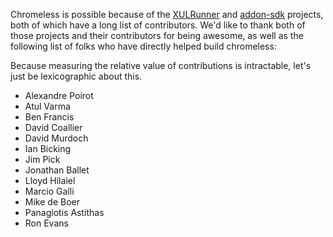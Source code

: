 Chromeless is possible because of the [XULRunner] and [addon-sdk]
projects, both of which have a long list of contributors.  We'd like
to thank both of those projects and their contributors for being
awesome, as well as the following list of folks who have
directly helped build chromeless:

  [XULRunner]: https://developer.mozilla.org/en/xulrunner
  [addon-sdk]: https://github.com/mozilla/addon-sdk

<span class="aside">
  Because measuring the relative value of contributions is intractable,
  let's just be lexicographic about this.
</span>

* Alexandre Poirot
* Atul Varma
* Ben Francis
* David Coallier
* David Murdoch
* Ian Bicking
* Jim Pick
* Jonathan Ballet
* Lloyd Hilaiel
* Marcio Galli
* Mike de Boer
* Panagiotis Astithas
* Ron Evans
